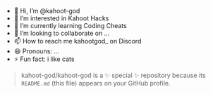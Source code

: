 - 👋 Hi, I’m @kahoot-god
- 👀 I’m interested in Kahoot Hacks
- 🌱 I’m currently learning Coding Cheats
- 💞️ I’m looking to collaborate on ...
- 📫 How to reach me kahootgod_ on Discord
- 😄 Pronouns: ...
- ⚡ Fun fact: i like cats

> kahoot-god/kahoot-god is a ✨ special ✨ repository because its `README.md` (this file) appears on your GitHub profile.

